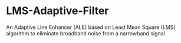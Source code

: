 # LMS-Adaptive-Filter
An Adaptive Line Enhancer (ALE) based on Least Mean Square (LMS) algorithm to eliminate broadband noise from a narrowband signal
